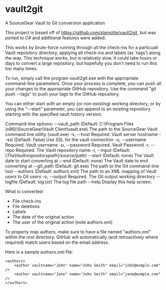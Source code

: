 # vault2git
A SourceGear Vault to Git conversion application

This project is based off of https://github.com/slamotte/vault2git, but was ported to C# and additional features were added.

This works by brute-force running through all the check-ins for a particualr Vault repository directory, applying all check-ins and labels (as 'tags') along the way.  This technique works, but is relatively slow.  It could take hours or days to convert a large repository, but hopefully you don't need to run this too many times.

To run, simply call the program vault2git.exe with the appropriate command-line parameters.  Once your process is complete, you can push all your changes to the appropriate GitHub repository.  Use the command "git push --tags" to push your tags to the GitHub repository.

You can either start with an empty (or non-existing) working directory, or by using the "--start" parameter, you can append to an existing repository starting with the specified vault history version.

Command-line options:
  --vault_path      (Default: C:\Program Files (x86)\SourceGear\Vault
                    Client\vault.exe) The path to the SourceGear Vault command
                    line utility (vault.exe)
  -s, --host        Required. Vault server hostname
  --ssl             (Default: False) Use SSL for the vault connection
  -u, --username    Required. Vault username
  -p, --password    Required. Vault Password
  -r, --repo        Required. The Vault repository name
  -i, --input       (Default: $) The Vault respository path ($/source/path)
  --start           (Default: none) The Vault date to start converting at
  --end             (Default: none) The Vault date to end converting at
  --git_path        (Default: git.exe) The path to the Git command-line tool
  --authors         (Default: authors.xml) The path to an XML mapping of Vault
                    users to Git users
  -o, --output      Required. The Git output working directory
  --logfile         (Default: log.txt) The log file path
  --help            Display this help screen.

  What is converted:
  - File check-ins
  - File deletions
  - Labels
  - The date of the original action
  - The user of the original action (note authors.xml)

To properly map authors, make sure to have a file named "authors.xml" within the root directory.  GitHub will automatically (and retroactively where required) match users based on the email address.

Here is a sample authors.xml file:
```
<authors>
    <author vaultname="John" name="John Smith" email="john@exmple.com" />
    <author vaultname="Jane" name="John Smith" email="jane@exmple.com" />
</authors>
```
